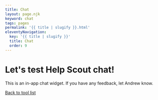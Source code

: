 ```yaml
---
title: Chat
layout: page.njk
keyword: chat
tags: pages
permalink: '{{ title | slugify }}.html'
eleventyNavigation:
  key: '{{ title | slugify }}'
  title: Chat
  order: 9
---
```

# Let's test Help Scout chat!

This is an in-app chat widget. If you have any feedback, let Andrew know.

[Back to tool list](https://socialspacedev.github.io/chat-tools/index)
<!-- Help Scout Beacon code -->

<script type="text/javascript">!function(e,t,n){function a(){var e=t.getElementsByTagName("script")[0],n=t.createElement("script");n.type="text/javascript",n.async=!0,n.src="https://beacon-v2.helpscout.net",e.parentNode.insertBefore(n,e)}if(e.Beacon=n=function(t,n,a){e.Beacon.readyQueue.push({method:t,options:n,data:a})},n.readyQueue=[],"complete"===t.readyState)return a();e.attachEvent?e.attachEvent("onload",a):e.addEventListener("load",a,!1)}(window,document,window.Beacon||function(){});</script>

<script type="text/javascript">window.Beacon('init', '6bcb8ae7-40e2-4285-9bd3-bb1c2558ece9')</script>
